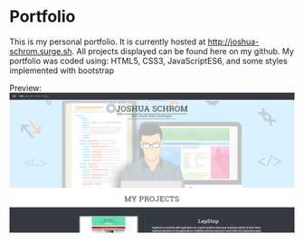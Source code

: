 # Portfolio

This is my personal portfolio.  It is currently hosted at http://joshua-schrom.surge.sh.
All projects displayed can be found here on my github.
My portfolio was coded using: HTML5, CSS3, JavaScriptES6, and some styles implemented with bootstrap

Preview:
![alt text](./portfoliopg.png)

